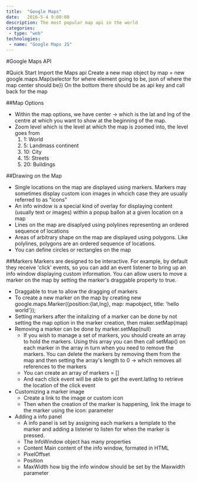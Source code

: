 ```yaml
---
title:  "Google Maps"
date:   2016-5-4 9:00:00
description: The most popular map api in the world
categories:
 - type: "web"
technologies:
 - name: "Google Maps JS"
---
```

#Google Maps API

#Quick Start
Import the Maps api
Create a new map object by map = new google.maps.Map(selector for where element going to be, json of where the map center should be})
On the bottom there should be as api key and call back for the map

##Map Options
* Within the map options, we have center -> which is the lat and lng of the centre at which you want to show at the beginning of the map.
* Zoom level which is the level at which the map is zoomed into, the level goes from
  1. 1: World
  2. 5: Landmass continent
  3. 10: City
  4. 15: Streets
  5. 20: Buildings

##Drawing on the Map
* Single locations on the map are displayed using markers. Markers may sometimes display custom icon images in whcich case they are usually referred to as "icons"
* An info window is a special kind of overlay for displaying content (usually text or images) within a popup ballon at a given location on a map
* Lines on the map are disaplyed using polylines representing an ordered sequence of locations
* Areas of arbitrary shape on the map are displayed using polygons. Like polylines, polygons are an ordered sequence of locations. 
* You can define circles or rectangles on the map

##Markers
Markers are designed to be interactive. For example, by default they receive 'click' events, so you can add an event listener to bring up an info window displaying custom information. You can allow users to move a marker on the map by setting the marker's draggable property to true.

* Draggable to true to allow the dragging of markers
* To create a new marker on the map by creating new google.maps.Marker({position:{lat,lng}, map: mapobject, title: 'hello world'});
* Setting markers after the initalizing of a marker can be done by not setting the map option in the marker creation, then maker.setMap(map)
* Removing a marker can be done by marker.setMap(null)
  * If you wish to manage a set of markers, you should create an array to hold the markers. Using this array you can then call setMap() on each marker in the array in turn when you need to remove the markers. You can delete the markers by removing them from the map and then setting the array's length to 0 -> which removes all references to the markers
  * You can create an array of markers = []
  * And each click event will be able to get the event.latlng to retrieve the location of the click event
* Customizing a marker image
  * Create a link to the image or custom icon
  * Then when the creation of the marker is happening, link the image to the marker using the icon: parameter
* Adding a info panel
  * A info panel is set by assigning each markers a template to the marker and adding a listener to listen for when the marker is pressed. 
  * The InfoWindow object has many properties
  * Content Main content of the info window, formated in HTML
  * PixelOffset
  * Position
  * MaxWidth how big the info window should be set by the Maxwidth parameter